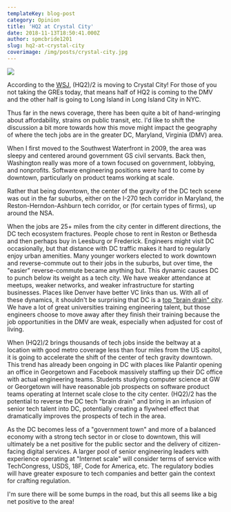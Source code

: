 ```yaml
---
templateKey: blog-post
category: Opinion
title: 'HQ2 at Crystal City'
date: 2018-11-13T18:50:41.000Z
author: spmcbride1201
slug: hq2-at-crystal-city
coverimage: /img/posts/crystal-city.jpg
---
```


![](/img/posts/crystal-city.jpg)

According to the [WSJ](https://www.wsj.com/articles/amazon-chooses-new-york-city-and-northern-virginia-for-additional-headquarters-1542075336), (HQ2)/2 is moving to Crystal City! For those of you not taking the GREs today, that means half of HQ2 is coming to the DMV and the other half is going to Long Island in Long Island City in NYC.

Thus far in the news coverage, there has been quite a bit of hand-wringing about affordability, strains on public transit, etc. I'd like to shift the discussion a bit more towards how this move might impact the geography of where the tech jobs are in the greater DC, Maryland, Virginia (DMV) area.

When I first moved to the Southwest Waterfront in 2009, the area was sleepy and centered around government GS civil servants. Back then, Washington really was more of a town focused on government, lobbying, and nonprofits. Software engineering positions were hard to come by downtown, particularly on product teams working at scale.

Rather that being downtown, the center of the gravity of the DC tech scene was out in the far suburbs, either on the I-270 tech corridor in Maryland, the Reston-Herndon-Ashburn tech corridor, or (for certain types of firms), up around the NSA.

When the jobs are 25+ miles from the city center in different directions, the DC tech ecosystem fractures. People chose to rent in Reston or Bethesda and then perhaps buy in Leesburg or Frederick. Engineers might visit DC occasionally, but that distance with DC traffic makes it hard to regularly enjoy urban amenities. Many younger workers elected to work downtown and reverse-commute out to their jobs in the suburbs, but over time, the "easier" reverse-commute became anything but. This dynamic causes DC to punch below its weight as a tech city. We have weaker attendance at meetups, weaker networks, and weaker infrastructure for starting businesses. Places like Denver have better VC links than us. With all of these dynamics, it shouldn't be surprising that DC is a [top "brain drain" city](https://www.cbre.com/research-and-reports/Scoring-Tech-Talent-in-North-America-2018). We have a lot of great universities training engineering talent, but those engineers choose to move away after they finish their training because the job opportunities in the DMV are weak, especially when adjusted for cost of living.

When (HQ2)/2 brings thousands of tech jobs inside the beltway at a location with good metro coverage less than four miles from the US capitol, it is going to accelerate the shift of the center of tech gravity downtown. This trend has already been ongoing in DC with places like Palantir opening an office in Georgetown and Facebook massively staffing up their DC office with actual engineering teams. Students studying computer science at GW or Georgetown will have reasonable job prospects on software product teams operating at Internet scale close to the city center. (HQ2)/2 has the potential to reverse the DC tech "brain drain" and bring in an infusion of senior tech talent into DC, potentially creating a flywheel effect that dramatically improves the prospects of tech in the area.

As the DC becomes less of a "government town" and more of a balanced economy with a strong tech sector in or close to downtown, this will ultimately be a net positive for the public sector and the delivery of citizen-facing digital services. A larger pool of senior engineering leaders with experience operating at "Internet scale" will consider terms of service with TechCongress, USDS, 18F, Code for America, etc. The regulatory bodies will have greater exposure to tech companies and better gain the context for crafting regulation.

I'm sure there will be some bumps in the road, but this all seems like a big net positive to the area!